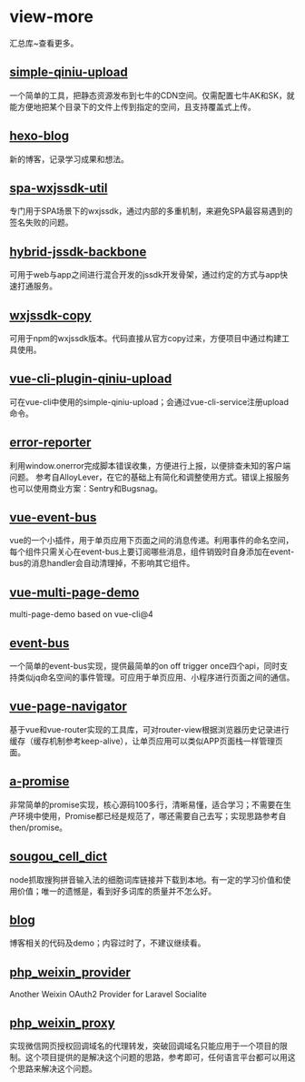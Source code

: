 # view-more
汇总库~查看更多。

## [simple-qiniu-upload](https://github.com/liuyunzhuge/simple-qiniu-upload)
一个简单的工具，把静态资源发布到七牛的CDN空间。仅需配置七牛AK和SK，就能方便地把某个目录下的文件上传到指定的空间，且支持覆盖式上传。

## [hexo-blog](https://github.com/liuyunzhuge/hexo-blog)
新的博客，记录学习成果和想法。

## [spa-wxjssdk-util](https://github.com/liuyunzhuge/spa-wxjssdk-util)
专门用于SPA场景下的wxjssdk，通过内部的多重机制，来避免SPA最容易遇到的签名失败的问题。

## [hybrid-jssdk-backbone](https://github.com/liuyunzhuge/hybrid-jssdk-backbone)
可用于web与app之间进行混合开发的jssdk开发骨架，通过约定的方式与app快速打通服务。

## [wxjssdk-copy](https://github.com/liuyunzhuge/wxjssdk-copy)
可用于npm的wxjssdk版本。代码直接从官方copy过来，方便项目中通过构建工具使用。

## [vue-cli-plugin-qiniu-upload](https://github.com/liuyunzhuge/vue-cli-plugin-qiniu-upload)
可在vue-cli中使用的simple-qiniu-upload；会通过vue-cli-service注册upload命令。

## [error-reporter](https://github.com/liuyunzhuge/error-reporter)
利用window.onerror完成脚本错误收集，方便进行上报，以便排查未知的客户端问题。 参考自AlloyLever，在它的基础上有简化和调整使用方式。错误上报服务也可以使用商业方案：Sentry和Bugsnag。

## [vue-event-bus](https://github.com/liuyunzhuge/vue-event-bus)
vue的一个小插件，用于单页应用下页面之间的消息传递。利用事件的命名空间，每个组件只需关心在event-bus上要订阅哪些消息，组件销毁时自身添加在event-bus的消息handler会自动清理掉，不影响其它组件。

## [vue-multi-page-demo](https://github.com/liuyunzhuge/vue-multi-page-demo)
multi-page-demo based on vue-cli@4

## [event-bus](https://github.com/liuyunzhuge/event-bus)
一个简单的event-bus实现，提供最简单的on off trigger once四个api，同时支持类似jq命名空间的事件管理。可应用于单页应用、小程序进行页面之间的通信。

## [vue-page-navigator](https://github.com/liuyunzhuge/vue-page-navigator)
基于vue和vue-router实现的工具库，可对router-view根据浏览器历史记录进行缓存（缓存机制参考keep-alive），让单页应用可以类似APP页面栈一样管理页面。

## [a-promise](https://github.com/liuyunzhuge/a-promise)
非常简单的promise实现，核心源码100多行，清晰易懂，适合学习；不需要在生产环境中使用，Promise都已经是规范了，哪还需要自己去写；实现思路参考自then/promise。

## [sougou_cell_dict](https://github.com/liuyunzhuge/sougou_cell_dict)
node抓取搜狗拼音输入法的细胞词库链接并下载到本地。有一定的学习价值和使用价值；唯一的遗憾是，看到好多词库的质量并不怎么好。

## [blog](https://github.com/liuyunzhuge/blog)
博客相关的代码及demo；内容过时了，不建议继续看。

## [php_weixin_provider](https://github.com/liuyunzhuge/php_weixin_provider)
Another Weixin OAuth2 Provider for Laravel Socialite

## [php_weixin_proxy](https://github.com/liuyunzhuge/php_weixin_proxy)
实现微信网页授权回调域名的代理转发，突破回调域名只能应用于一个项目的限制。这个项目提供的是解决这个问题的思路，参考即可，任何语言平台都可以用这个思路来解决这个问题。
